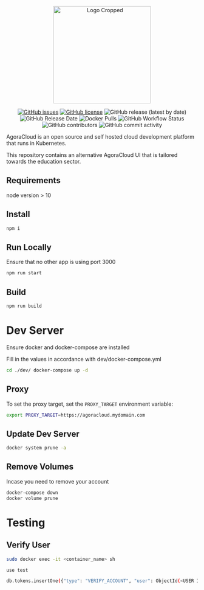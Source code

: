 <p align="center">
  <img src="https://user-images.githubusercontent.com/35788699/124201339-cab12c80-daa5-11eb-9e76-99ed1a626529.png" alt="Logo Cropped" width="256" height="256">
</p>
<p align="center">
  <a href="https://github.com/AgoraCloud/ui_edu/issues"><img src="https://img.shields.io/github/issues/AgoraCloud/ui_edu" alt="GitHub issues"></a> <a href="https://github.com/AgoraCloud/ui_edu/blob/main/LICENSE"><img src="https://img.shields.io/github/license/AgoraCloud/ui_edu" alt="GitHub license"></a> <img alt="GitHub release (latest by date)" src="https://img.shields.io/github/v/release/AgoraCloud/ui_edu"> <img src="https://img.shields.io/github/release-date/AgoraCloud/ui_edu" alt="GitHub Release Date"> <img alt="Docker Pulls" src="https://img.shields.io/docker/pulls/agoracloud/ui_edu"> <img src="https://img.shields.io/github/workflow/status/AgoraCloud/ui_edu/main_versioned_push" alt="GitHub Workflow Status"> <img src="https://img.shields.io/github/contributors/AgoraCloud/ui_edu" alt="GitHub contributors"> <img src="https://img.shields.io/github/commit-activity/m/AgoraCloud/ui_edu" alt="GitHub commit activity">
</p>

AgoraCloud is an open source and self hosted cloud development platform that runs in Kubernetes.

This repository contains an alternative AgoraCloud UI that is tailored towards the education sector.

## Requirements

node version > 10

## Install

```bash
npm i
```

## Run Locally

Ensure that no other app is using port 3000

```bash
npm run start
```

## Build

```bash
npm run build
```

# Dev Server

Ensure docker and docker-compose are installed

Fill in the values in accordance with dev/docker-compose.yml

```bash
cd ./dev/ docker-compose up -d
```

## Proxy

To set the proxy target, set the `PROXY_TARGET` environment variable:

```bash
export PROXY_TARGET=https://agoracloud.mydomain.com
```

## Update Dev Server

```bash
docker system prune -a
```

## Remove Volumes

Incase you need to remove your account

```bash
docker-compose down
docker volume prune
```

# Testing

## Verify User

```bash
sudo docker exec -it <container_name> sh

use test

db.tokens.insertOne({"type": "VERIFY_ACCOUNT", "user": ObjectId(<USER ID>), "expiresAt": new Date("2021-01-31T20:47:03.468Z")})
```
